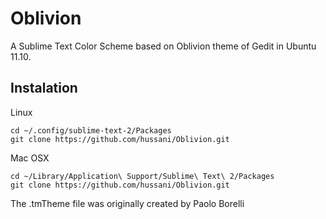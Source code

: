 Oblivion
========

A Sublime Text Color Scheme based on Oblivion theme of Gedit in Ubuntu 11.10.

## Instalation ##

Linux

	cd ~/.config/sublime-text-2/Packages
	git clone https://github.com/hussani/Oblivion.git

Mac OSX

	cd ~/Library/Application\ Support/Sublime\ Text\ 2/Packages
	git clone https://github.com/hussani/Oblivion.git
	
The .tmTheme file was originally created by Paolo Borelli
	
